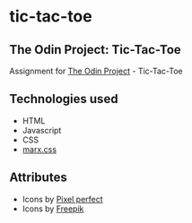 # tic-tac-toe
## The Odin Project: Tic-Tac-Toe
Assignment for [The Odin Project](https://www.theodinproject.com) - Tic-Tac-Toe

## Technologies used
* HTML
* Javascript
* CSS
* [marx.css](https://mblode.github.io/marx/)

## Attributes
* Icons by [Pixel perfect](https://www.flaticon.com/authors/pixel-perfect)
* Icons by [Freepik](https://www.flaticon.com/authors/freepik)